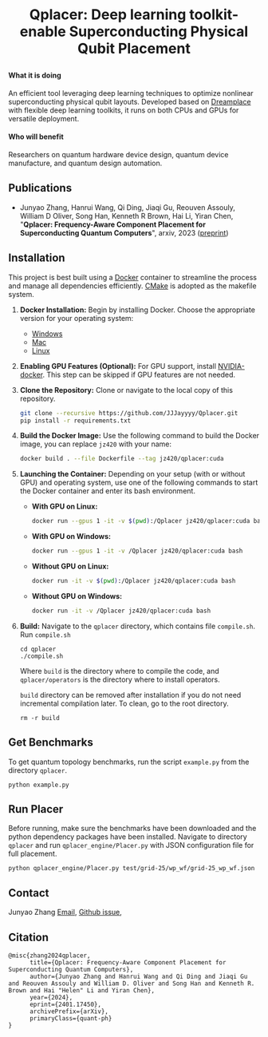 <h1><p align="center"> Qplacer: Deep learning toolkit-enable Superconducting Physical Qubit Placement </p></h2>


#### What it is doing
An efficient tool leveraging deep learning techniques to optimize nonlinear superconducting physical qubit layouts. Developed based on [Dreamplace](https://github.com/limbo018/DREAMPlace) with flexible deep learning toolkits, it runs on both CPUs and GPUs for versatile deployment.

#### Who will benefit
Researchers on quantum hardware device design, quantum device manufacture, and quantum design automation.




## Publications

- Junyao Zhang, Hanrui Wang, Qi Ding, Jiaqi Gu, Reouven Assouly, William D Oliver, Song Han, Kenneth R Brown, Hai Li, Yiran Chen,
  "**Qplacer: Frequency-Aware Component Placement for Superconducting Quantum Computers**",
  arxiv, 2023
  ([preprint](https://arxiv.org/abs/2401.17450))


## Installation

This project is best built using a [Docker](https://hub.docker.com) container to streamline the process and manage all dependencies efficiently. [CMake](https://cmake.org) is adopted as the makefile system.

1. **Docker Installation:** Begin by installing Docker. Choose the appropriate version for your operating system:
   - [Windows](https://docs.docker.com/docker-for-windows/)
   - [Mac](https://docs.docker.com/docker-for-mac/)
   - [Linux](https://docs.docker.com/install/)

2. **Enabling GPU Features (Optional):** For GPU support, install [NVIDIA-docker](https://github.com/NVIDIA/nvidia-docker). This step can be skipped if GPU features are not needed.

3. **Clone the Repository:** Clone or navigate to the local copy of this repository.

    ```bash
    git clone --recursive https://github.com/JJJayyyy/Qplacer.git
    pip install -r requirements.txt
    ```

4. **Build the Docker Image:** Use the following command to build the Docker image, you can replace `jz420` with your name:

   ```bash
   docker build . --file Dockerfile --tag jz420/qplacer:cuda
   ```

5. **Launching the Container:** Depending on your setup (with or without GPU) and operating system, use one of the following commands to start the Docker container and enter its bash environment.

   - **With GPU on Linux:**
     ```bash
     docker run --gpus 1 -it -v $(pwd):/Qplacer jz420/qplacer:cuda bash
     ```
   
   - **With GPU on Windows:**
     ```bash
     docker run --gpus 1 -it -v /Qplacer jz420/qplacer:cuda bash
     ```

   - **Without GPU on Linux:**
     ```bash
     docker run -it -v $(pwd):/Qplacer jz420/qplacer:cuda bash
     ```

   - **Without GPU on Windows:**
     ```bash
     docker run -it -v /Qplacer jz420/qplacer:cuda bash
     ```


6. **Build:** 
Navigate to the `qplacer` directory, which contains file `compile.sh`. Run `compile.sh`
    ```
    cd qplacer
    ./compile.sh
    ```
    Where `build` is the directory where to compile the code, and `qplacer/operators` is the directory where to install operators.

    `build` directory can be removed after installation if you do not need incremental compilation later. To clean, go to the root directory.

    ```
    rm -r build
    ```
    

## Get Benchmarks

To get quantum topology benchmarks, run the script `example.py` from the directory `qplacer`.

```
python example.py
```

## Run Placer

Before running, make sure the benchmarks have been downloaded and the python dependency packages have been installed.
Navigate to directory `qplacer` and run `qplacer_engine/Placer.py` with JSON configuration file for full placement.

```
python qplacer_engine/Placer.py test/grid-25/wp_wf/grid-25_wp_wf.json
```


## Contact
Junyao Zhang [Email](mailto:jz420@duke.edu), [Github issue](https://github.com/JJJayyyy/Qplacer/issues),


## Citation
```
@misc{zhang2024qplacer,
      title={Qplacer: Frequency-Aware Component Placement for Superconducting Quantum Computers}, 
      author={Junyao Zhang and Hanrui Wang and Qi Ding and Jiaqi Gu and Reouven Assouly and William D. Oliver and Song Han and Kenneth R. Brown and Hai "Helen" Li and Yiran Chen},
      year={2024},
      eprint={2401.17450},
      archivePrefix={arXiv},
      primaryClass={quant-ph}
}
```